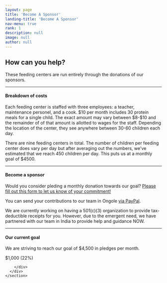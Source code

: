 ```yaml
---
layout: page
title: 'Become A Sponsor'
landing-title: 'Become A Sponsor'
nav-menu: true
rank: 1
description: null
image: null
author: null
---
```

<div>
<section id="service" class="section-padding wow">
      <div class="container">
        <div class="row">
          <div class="col-md-12 text-center">
            <h2 class="service-title pad-bt15">How can you help?</h2>
            <p class="sub-title pad-bt15">These feeding centers are run entirely through the donations of our sponsors.</p>
            <hr class="bottom-line">
          </div>
          <div class="col-md-12 text-center">
            <h4>Breakdown of costs</h4>
            <p class="sub-title pad-bt15">Each feeding center is staffed with three employees: a teacher, maintenance personel, and a cook. $10 per month includes 30 protein meals for a single child. The exact amount may vary between $8-$10 and the remainder of of that amount is allotted to wages for the staff. Depending the location of the center, they see anywhere between 30-60 children each day.</p>
            <p class="sub-title pad-bt15">There are nine feeding centers in total. The number of children per feeding center does vary per day but after averaging out the numbers, we've estimated that we reach 450 children per day. This puts us at a monthly goal of $4500.</p>
            <hr class="bottom-line">
          </div>
          <div class="col-md-12 text-center">
            <h4>Become a sponsor</h4>
            <p class="sub-title pad-bt15">Would you consider pleding a monthly donation towards our goal? <a href="https://goo.gl/forms/XU7qmd9AJ1SOz37f1" target="_blank">Please fill out this form to let us know of your commitment!</a></p>
            <p class="sub-title pad-bt15">You can send your contributions to our team in Ongole <a href="https://www.paypal.me/reachrescue" target="_blank">via PayPal</a>.</p>
            <p>We are currently working on having a 501(c)(3) organization to provide tax-deductible receipts for you. However, due to the emergent need, we have partnered with our team in India to provide help and guidance NOW.</p>
            <hr class="bottom-line">
          </div>
 <div class="col-md-12 text-center">
            <h4>Our current goal</h4>
            <p class="sub-title pad-bt15">We are striving to reach our goal of $4,500 in pledges per month.</p>
             <div class="progress">
              <div class="progress-bar" role="progressbar" style="width: 22%;" aria-valuenow="22" aria-valuemin="0" aria-valuemax="100">$1,000 (22%)</div>
            </div>
          </div>

        </div>
      </div>
    </section>
</div>
